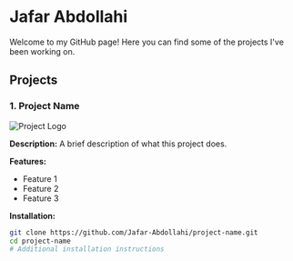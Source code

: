 # Jafar Abdollahi

Welcome to my GitHub page! Here you can find some of the projects I've been working on.

## Projects

### 1. Project Name

![Project Logo](link-to-logo.png)

**Description:** A brief description of what this project does.

**Features:**
- Feature 1
- Feature 2
- Feature 3

**Installation:**
```bash
git clone https://github.com/Jafar-Abdollahi/project-name.git
cd project-name
# Additional installation instructions
